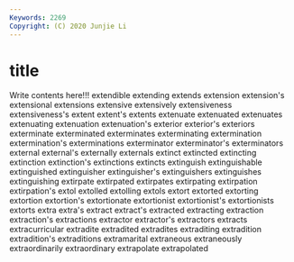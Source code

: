 ```yaml
---
Keywords: 2269
Copyright: (C) 2020 Junjie Li
---
```


# title

Write contents here!!!
extendible 
extending 
extends 
extension 
extension's 
extensional 
extensions 
extensive 
extensively 
extensiveness
extensiveness's 
extent 
extent's 
extents 
extenuate 
extenuated 
extenuates 
extenuating 
extenuation 
extenuation's
exterior 
exterior's 
exteriors 
exterminate 
exterminated 
exterminates 
exterminating 
extermination 
extermination's 
exterminations
exterminator 
exterminator's 
exterminators 
external 
external's 
externally 
externals 
extinct 
extincted 
extincting
extinction 
extinction's 
extinctions 
extincts 
extinguish 
extinguishable 
extinguished 
extinguisher 
extinguisher's 
extinguishers
extinguishes 
extinguishing 
extirpate 
extirpated 
extirpates 
extirpating 
extirpation 
extirpation's 
extol 
extolled
extolling 
extols 
extort 
extorted 
extorting 
extortion 
extortion's 
extortionate 
extortionist 
extortionist's
extortionists 
extorts 
extra 
extra's 
extract 
extract's 
extracted 
extracting 
extraction 
extraction's
extractions 
extractor 
extractor's 
extractors 
extracts 
extracurricular 
extradite 
extradited 
extradites 
extraditing
extradition 
extradition's 
extraditions 
extramarital 
extraneous 
extraneously 
extraordinarily 
extraordinary 
extrapolate 
extrapolated
